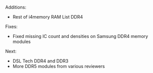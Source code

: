 Additions:

- Rest of i4memory RAM List DDR4

Fixes:

- Fixed missing IC count and densities on Samsung DDR4 memory modules

Next:

- DSL Tech DDR4 and DDR3
- More DDR5 modules from various reviewers

